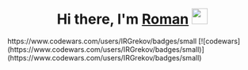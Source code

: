 <h1 align="center">Hi there, I'm <a href="https://github.com/IRGrekov" target="_blank">Roman</a> 
<img src="https://github.com/blackcater/blackcater/raw/main/images/Hi.gif" height="32"/></h1>
https://www.codewars.com/users/IRGrekov/badges/small
[![codewars](https://www.codewars.com/users/IRGrekov/badges/small)](https://www.codewars.com/users/IRGrekov/badges/small)
